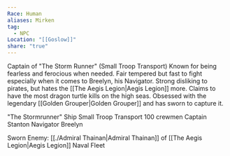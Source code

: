 ```yaml
---
Race: Human
aliases: Mirken
tag:
  - NPC
Location: "[[Goslow]]"
share: "true"
---
```


Captain of "The Storm Runner" (Small Troop Transport)
Known for being fearless and ferocious when needed.
Fair tempered but fast to fight especially when it comes to Breelyn, his Navigator.
Strong disliking to pirates, but hates the [[The Aegis Legion|Aegis Legion]] more.
Claims to have the most dragon turtle kills on the high seas.
Obsessed with the legendary [[Golden Grouper|Golden Grouper]] and has sworn to capture it.


"The Stormrunner" Ship
Small Troop Transport
100 crewmen
Captain Stanton
Navigator Breelyn


Sworn Enemy:
[[./Admiral Thainan|Admiral Thainan]] of [[The Aegis Legion|Aegis Legion]] Naval Fleet
